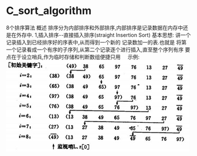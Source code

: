 # C_sort_algorithm
8个排序算法
概述
排序分为内部排序和外部排序,内部排序是记录数据在内存中还是在外存中.
  1,插入排序--直接插入排序(straight Insertion Sort)
      基本思想: 讲一个记录插入到已经排序好的序表中,从而得到一个新的 记录数加一的表.也就是
               将第一个记录看成一个有序的子序列,从第二个记录逐个进行插入,直至整个序列有序
               要点在于设立哨兵,作为临时存储和判断数组便捷只用
      示例:![Aaron Swartz](https://github.com/cdx0312/C_sort_algorithm/raw/master/image.png)
